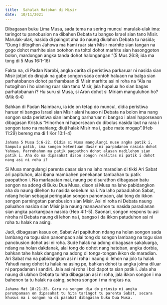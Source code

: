 ```yaml
---
title:  Sahalak Hatoban di Misir
date:  10/11/2021
---
```


Dibagasan buku Lima Musa, sada tema na sering muncul marulak-ulak ima: taringot tu panobusion na dibahen Debata tu bangso Israel sian tano Misir. Marulak-ulak, nasida di paingot aha do naung diulahon Debata tu nasida; “Dung i ditogihon Jahowa ma hami ruar sian Misir marhite sian tangan na gogo dohot marhite sian botohon na toltol dohot marhite sian hasonggoton bolon, mardongan angka tanda dohot halongangan.”(5 Mus 26:8; ida ma tong di 5 Mus 16:1-16)

Fakta na, di Padan Narobi, angka carita di peristiwa parkaruar ni nasida sian Misir jotjot do dirujuk na gabe songon sada contoh haluaon na balga sian parhatobanon dohot parhambaan di Misir marhite asi ni roha na “Ala na hutogihon i ho ulaning ruar sian tano Misir, jala hupalua ho sian bagas parhatobanan i? Hu suru si Musa, si Aron dohot si Miriam manguluhon ho? (Mik 6:4)

Bahkan di Padan Naimbaru, ia ide on tetap do muncul, didia peristiwa haruar ni bangso Israel sian Misir alani huaso ni Debata na bolon ima nang songon sada peristiwa sian lambang parharuar ni bangso i alani haporseaon dibagasan Kristus “Hinorhon ni haporseaon do dibolus nasida laut na rara i songon tano na mahiang; diuji halak Misir ma i, gabe mate mogap”.(Heb 11:29) bereng ma di 1 Kor 10:1-4)

`Jahama 5 Musa 5:6-22. Didia si Musa mangulangi muse angka patik i, Sampulu patik, ima songon ketentuan dasar ni parpadanon nasida dohot Yahowa. Parrohahon ma patik paopathon dohot alasan nadilehon sian patik i. Aha do na dipasahat dison songon realitas ni patik i dohot nang asi ni roha i?`

Si Musa mangulangi parenta dasar sian na laho maradian di tikki Ari Sabat ari papituhon, alai ibana mambahen penekanan tambahan tu patik paopathon i. Na marlapatan mai, naung pe disurathon dibagasan batu songon na adong di Buku Dua Musa, dison si Musa na laho pabidangkon aha do naung dilehon tu nasida sebelum na i. Na laho pabadiahon Sabat, ndang holan sebagai peringatan songon panompaon, alai tong do ikkon songon parningotan panobusion sian Misir. Asi ni roha ni Debata naung paluahon nasida sian Misir jala naung manawarhon tu nasida paradianan sian angka parkarejoan nasida (Heb 4:1-5). Saonari, songon respons tu asi niroha ni Debata naung di lehon na i, bangso i da ikkon patuduhon asi ni roha tu halak na asing.

Jadi, dibagasan kasus on, Sabat Ari papituhon ndang na holan songon sada lambang na togu sian panompaon alai tong do songon lambang na togu sian panobusion dohot asi ni roha. Sude halak na adong dibagasan sakaluarga, ndang na holan dakdanak, alai tong do dohot nang hatoban, angka dorbia, bahkan tahe halak dangang na adong di tonga-tongan ikkon do maradian. Ari Sabat ma na pabidangkon asi ni roha i naung di lehon na jolo tu halak Yahudi nang dohot tu halak na asing pe, bahkan dohot tu angka jolma diluar ni parpadanan i sandiri. Jala asi ni roha i boi dapot ta sian patik i. Jala aha naung di ulahon Debata tu hita dibagasan asi ni roha, jala ikkon songon i ma bahenon ta tu halak na asing, sehera songon i ma ringkas na.

`Jahama Mat 18:21-35. Cara na songon dia do prinsip ni angka parumpamaan on dipasahat tu hita taringot tu parenta Sabat, secara khusus ma i songon na di pasahat dibagasan buku Dua Musa.`